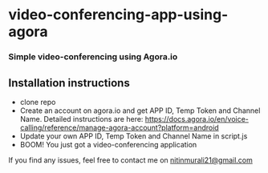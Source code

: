 # video-conferencing-app-using-agora
### Simple video-conferencing using Agora.io

## Installation instructions
- clone repo 
- Create an account on agora.io and get APP ID, Temp Token and Channel Name. Detailed instructions are here: https://docs.agora.io/en/voice-calling/reference/manage-agora-account?platform=android
- Update your own APP ID, Temp Token and Channel Name in script.js
- BOOM! You just got a video-conferencing application

If you find any issues, feel free to contact me on nitinmurali21@gmail.com

